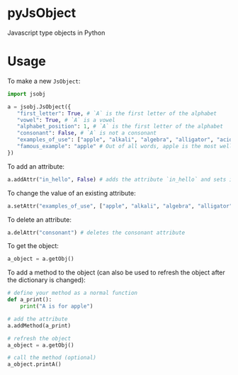 # pyJsObject
 Javascript type objects in Python

# Usage
 To make a new `JsObject`:
 ```python
 import jsobj

 a = jsobj.JsObject({
    "first_letter": True, # `A` is the first letter of the alphabet
    "vowel": True, # `A` is a vowel
    "alphabet_position": 1, # `A` is the first letter of the alphabet
    "consonant": False, # `A` is not a consonant
    "examples_of_use": ["apple", "alkali", "algebra", "alligator", "acid"] # `A` is used in all these words
    "famous_example": "apple" # Out of all words, apple is the most well known that starts with `A`
})
 ```

 To add an attribute:
 ```python
 a.addAttr("in_hello", False) # adds the attribute `in_hello` and sets it to boolean `False`
 ```

 To change the value of an existing attribute:
 ```python
 a.setAttr("examples_of_use", ["apple", "alkali", "algebra", "alligator", "acid", "all"]) # changes the list of examples
 ```

 To delete an attribute:
 ```python
 a.delAttr("consonant") # deletes the consonant attribute
 ```

 To get the object:
 ```python
 a_object = a.getObj()
 ```

 To add a method to the object (can also be used to refresh the object after the dictionary is changed):
 ```python
 # define your method as a normal function
 def a_print():
     print("A is for apple")

 # add the attribute
 a.addMethod(a_print)

 # refresh the object
 a_object = a.getObj()

 # call the method (optional)
 a_object.printA()
 ```
